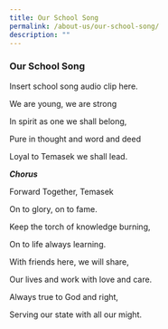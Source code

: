 ```yaml
---
title: Our School Song
permalink: /about-us/our-school-song/
description: ""
---
```

### Our School Song

Insert school song audio clip here.

We are young, we are strong   

  

In spirit as one we shall belong,

  

Pure in thought and word and deed

  

Loyal to Temasek we shall lead.

  

_**Chorus**_

Forward Together, Temasek

  

On to glory, on to fame.

  

Keep the torch of knowledge burning,

  

On to life always learning.

  

With friends here, we will share,

  

Our lives and work with love and care.

  

Always true to God and right,

  

Serving our state with all our might.